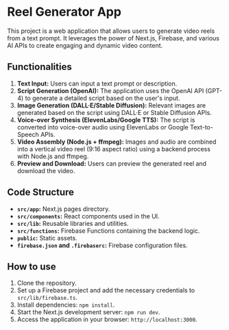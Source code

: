 # Reel Generator App

This project is a web application that allows users to generate video reels from a text prompt. It leverages the power of Next.js, Firebase, and various AI APIs to create engaging and dynamic video content.

## Functionalities

1.  **Text Input:** Users can input a text prompt or description.
2.  **Script Generation (OpenAI):** The application uses the OpenAI API (GPT-4) to generate a detailed script based on the user's input.
3.  **Image Generation (DALL·E/Stable Diffusion):** Relevant images are generated based on the script using DALL·E or Stable Diffusion APIs.
4.  **Voice-over Synthesis (ElevenLabs/Google TTS):** The script is converted into voice-over audio using ElevenLabs or Google Text-to-Speech APIs.
5.  **Video Assembly (Node.js + ffmpeg):** Images and audio are combined into a vertical video reel (9:16 aspect ratio) using a backend process with Node.js and ffmpeg.
6.  **Preview and Download:** Users can preview the generated reel and download the video.

## Code Structure

*   **`src/app`:** Next.js pages directory.
*   **`src/components`:** React components used in the UI.
*   **`src/lib`:** Reusable libraries and utilities.
*   **`src/functions`:** Firebase Functions containing the backend logic.
*   **`public`:** Static assets.
*   **`firebase.json` and `.firebaserc`:** Firebase configuration files.

## How to use

1.  Clone the repository.
2.  Set up a Firebase project and add the necessary credentials to `src/lib/firebase.ts`.
3.  Install dependencies: `npm install`.
4.  Start the Next.js development server: `npm run dev`.
5.  Access the application in your browser: `http://localhost:3000`.